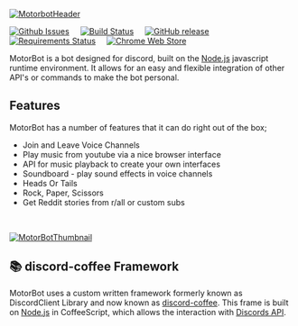 [![MotorbotHeader](https://github.com/motorlatitude/MotorBot/blob/develop/.github/motorbotHeader.png?raw=true)]()


[![Github Issues](https://img.shields.io/github/issues/motorlatitude/motorbot.svg?style=flat-square)]() &nbsp; &nbsp;
[![Build Status](https://img.shields.io/travis/motorlatitude/MotorBot.svg?branch=master&style=flat-square)](https://travis-ci.org/motorlatitude/MotorBot) &nbsp; &nbsp;
[![GitHub release](https://img.shields.io/github/release/motorlatitude/motorbot.svg?style=flat-square)]() &nbsp; &nbsp;
[![Requirements Status](https://img.shields.io/requires/github/motorlatitude/MotorBot.svg?branch=develop^style=flat-square)](https://requires.io/github/motorlatitude/MotorBot/requirements/?branch=develop) &nbsp; &nbsp;
[![Chrome Web Store](https://img.shields.io/chrome-web-store/v/pgkdpldhnmmhpdfmmkgpnpofaaagomab.svg?style=flat-square)]()


MotorBot is a bot designed for discord, built on the [Node.js](https://nodejs.org/) javascript runtime environment. It allows
for an easy and flexible integration of other API's or commands to make the bot personal.

## Features
MotorBot has a number of features that it can do right out of the box;
 - Join and Leave Voice Channels
 - Play music from youtube via a nice  browser interface
 - API for music playback to create your own interfaces
 - Soundboard - play sound effects in voice channels
 - Heads Or Tails
 - Rock, Paper, Scissors
 - Get Reddit stories from r/all or custom subs
 
&nbsp;

[![MotorBotThumbnail](https://github.com/motorlatitude/MotorBot/blob/develop/.github/Thumbnail.jpg?raw=true)]()

## 📚 discord-coffee Framework
MotorBot uses a custom written framework formerly known as DiscordClient Library and now known as [discord-coffee](https://github.com/motorlatitude/discord-coffee). This 
frame is built on [Node.js](https://nodejs.org/) in CoffeeScript, which allows the interaction with [Discords API](https://discordapp.com/developers/docs/).
